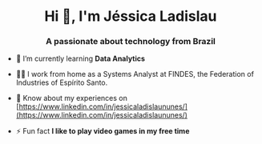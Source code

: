 <h1 align="center">Hi 👋, I'm Jéssica Ladislau</h1>
<h3 align="center">A passionate about technology from Brazil</h3>

- 🌱 I’m currently learning **Data Analytics**

- 👩‍💻 I work from home as a Systems Analyst at FINDES, the Federation of Industries of Espírito Santo.

- 📄 Know about my experiences on [https://www.linkedin.com/in/jessicaladislaununes/](https://www.linkedin.com/in/jessicaladislaununes/)

- ⚡ Fun fact **I like to play video games in my free time**


<p align="left">
</p>


